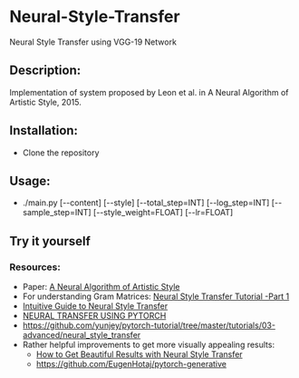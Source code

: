 # Neural-Style-Transfer
Neural Style Transfer using VGG-19 Network

## Description:
Implementation of system proposed by Leon et al. in A Neural Algorithm of Artistic Style, 2015.

## Installation:
* Clone the repository

## Usage:
* ./main.py [--content] [--style] [--total_step=INT] [--log_step=INT] [--sample_step=INT] [--style_weight=FLOAT] [--lr=FLOAT]

## Try it yourself
### Resources:
* Paper: [A Neural Algorithm of Artistic Style](https://arxiv.org/abs/1508.06576)
* For understanding Gram Matrices: [Neural Style Transfer Tutorial -Part 1](https://towardsdatascience.com/neural-style-transfer-tutorial-part-1-f5cd3315fa7f)
* [Intuitive Guide to Neural Style Transfer](https://towardsdatascience.com/light-on-math-machine-learning-intuitive-guide-to-neural-style-transfer-ef88e46697ee)
* [NEURAL TRANSFER USING PYTORCH](https://pytorch.org/tutorials/advanced/neural_style_tutorial.html)
* https://github.com/yunjey/pytorch-tutorial/tree/master/tutorials/03-advanced/neural_style_transfer
* Rather helpful improvements to get more visually appealing results: 
  * [How to Get Beautiful Results with Neural Style Transfer](https://towardsdatascience.com/how-to-get-beautiful-results-with-neural-style-transfer-75d0c05d6489)
  * https://github.com/EugenHotaj/pytorch-generative
